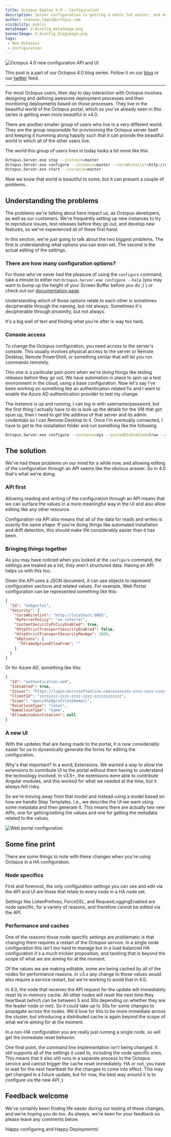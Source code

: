 ```yaml
---
title: Octopus Deploy 4.0 - Configuration
description: Server configuration is getting a whole lot easier, and more visual.
author: shannon.lewis@octopus.com
visibility: public
metaImage: 4.0config_metaimage.png
bannerImage: 4.0config_blogimage.png
tags:
 - New Releases
 - Configuration
---
```


![Octopus 4.0 new configuration API and UI](4.0config_blogimage.png)

This post is a part of our Octopus 4.0 blog series.  Follow it on our [blog](https://octopus.com/blog) or our [twitter](https://twitter.com/octopusdeploy) feed.

---

For most Octopus users, their day to day interaction with Octopus involves designing and defining awesome deployment processes and then monitoring deployments based on those processes. They live in the beautiful world of the Octopus portal, which as you've already seen in this series is getting even more beautiful in v4.0.

There are another smaller group of users who live in a very different world. They are the group responsible for provisioning the Octopus server itself and keeping it humming along happily such that it can provide the beautiful world in which all of the other users live.

The world this group of users lives in today looks a bit more like this

```bash
Octopus.Server.exe stop --instance=master
Octopus.Server.exe configure --instance=master --corsWhitelist=http://opsthing.mycompany
Octopus.Server.exe start --instance=master
```

Now we know that world is beautiful to some, but it can present a couple of problems.

## Understanding the problems

The problems we're talking about here impact us, as Octopus developers, as well as our customers. We're frequently setting up new instances to try to reproduce issues, test releases before they go out, and develop new features, so we've experienced all of these first hand.

In this section, we're just going to talk about the two biggest problems. The first is understanding what options you can even set. The second is the actual editing of the settings.

### There are how many configuration options?

For those who've never had the pleasure of using the `configure` command, take a minute to either run `Octopus.Server.exe configure --help` (you may want to bump up the height of your Screen Buffer before you do ;) ) or check out our [documentation page](https://g.octopushq.com/ConfigureCommand).

Understanding which of those options relate to each other is sometimes decipherable through the naming, but not always. Sometimes it's decipherable through proximity, but not always.

It's a big wall of text and finding what you're after is way too hard.

### Console access

To change the Octopus configuration, you need access to the server's console. This usually involves physical access to the server or Remote Desktop, Remote PowerShell, or something similar that will let you run commands remotely.

This one is a particular pain point when we're doing things like testing releases before they go out. We have automation in place to spin up a test environment in the cloud, using a base configuration. Now let's say I've been working on something like an authentication related fix and I want to enable the Azure AD authentication provider to test my change.

The instance is up and running, I can log in with username/password, but the first thing I actually have to do is look up the details for the VM that got spun up, then I need to get the address of that server and its admin credentials so I can Remote Desktop to it. Once I'm eventually connected, I have to get to the installation folder and run something like the following

```bash
Octopus.Server.exe configure --instance=xyz --azureADIsEnabled=true --azureADIssuer=https://login.microsoftonline.com/xxxxxxxx-xxxx-xxxx-xxxx-xxxxxxxxxxxx --azureADClientId=zzzzzzzz-zzzz-zzzz-zzzz-zzzzzzzzzzzz

```

## The solution

We've had these problems on our mind for a while now, and allowing editing of the configuration through an API seems like the obvious answer. So in 4.0 that's what we're doing.

### API first

Allowing reading and writing of the configuration through an API means that we can surface the values in a more meaningful way in the UI and also allow editing like any other resource.

Configuration via API also means that all of the data for reads and writes is exactly the same shape. If you're doing things like automated installation and drift detection, this should make life considerably easier than it has been.

### Bringing things together

As you may have noticed when you looked at the `configure` command, the settings are treated as a list; they aren't structured data. Having an API helps us with this too. 

Given the API uses a JSON document, it can use objects to represent configuration sections and related values. For example, Web Portal configuration can be represented something like this:

```json
{
  "Id": "webportal",
  "Security": {
    "CorsWhitelist": "http://localhost:9005",
    "ReferrerPolicy": "no-referrer",
    "ContentSecurityPolicyEnabled": true,
    "HttpStrictTransportSecurityEnabled": false,
    "HttpStrictTransportSecurityMaxAge": 3600,
    "XOptions": {
      "XFrameOptionAllowFrom": ""
    }
  }
}
```

Or for Azure AD, something like this:

```json
{
  "Id": "authentication-aad",
  "IsEnabled": true,
  "Issuer": "https://login.microsoftonline.com/xxxxxxxx-xxxx-xxxx-xxxx-xxxxxxxxxxxx",
  "ClientId": "zzzzzzzz-zzzz-zzzz-zzzz-zzzzzzzzzzzz",
  "Scope": "openid%20profile%20email",
  "RoleClaimType": "roles",
  "NameClaimType": "name",
  "AllowAutoUserCreation": null
}
```

### A new UI

With the updates that are being made to the portal, it is now considerably easier for us to dynamically generate the forms for editing the configuration.

Why's that important? In a word, Extensions. We wanted a way to allow the extensions to contribute UI to the portal without them having to understand the technology involved. In v3.5+, the extensions were able to contribute Angular modules, and this worked for what we needed at the time, but it always felt risky.

So we're moving away from that model and instead using a model based on how we handle Step Templates. I.e., we describe the UI we want using some metadata and then generate it. This means there are actually two new APIs, one for getting/setting the values and one for getting the metadata related to the values.

![Web portal configuration](octopus-v4-config-webportal.png "width=500")

##  Some fine print

There are some things to note with these changes when you're using Octopus in a HA configuration.

### Node specifics

First and foremost, the only configuration settings you can see and edit via the API and UI are those that relate to every node in a HA node set.

Settings like ListenPrefixes, ForceSSL, and RequestLoggingEnabled are node specific, for a variety of reasons, and therefore cannot be edited via the API.

### Performance and caches

One of the reasons those node specific settings are problematic is that changing them requires a restart of the Octopus service. In a single node configuration this isn't too hard to manage but in a load balanced HA configuration it's a much trickier proposition, and tackling that is beyond the scope of what we are aiming for at the moment.

Of the values we are making editable, some are being cached by all of the nodes for performance reasons. In v3.x any change to those values would also require a service restart, but we're working to avoid that in 4.0.

In 4.0, the node that receives the API request for the update will immediately reset its in-memory cache. All other nodes will reset the next time they heartbeat (which can be between 5 and 30s depending on whether they are the leader node or not). So it could take up to 30s for some changes to propagate across the nodes. We'd love for this to be more immediate across the cluster, but introducing a distributed cache is again beyond the scope of what we're aiming for at the moment.

In a non-HA configuration you are really just running a single node, so will get the immediate reset behavior.

One final point, the command line implementation isn't being changed. It still supports all of the settings it used to, including the node specific ones. This means that it also still runs in a separate process to the Octopus service and cannot trigger the cache reset immediately. HA or not, you have to wait for the next heartbeat for the changes to come into effect. This may get changed in a future update, but for now, the best way around it is to configure via the new API ;)

## Feedback welcome

We've certainly been finding life easier during our testing of these changes, and we're hoping you do too. As always, we're keen for your feedback so please leave any comments below.

Happy configuring and Happy Deployments!
